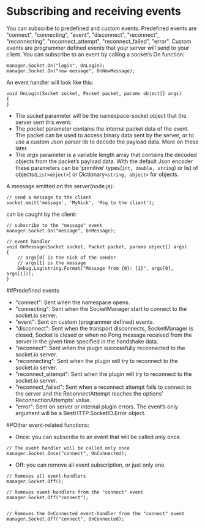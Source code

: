 # Subscribing and receiving events

You can subscribe to predefined and custom events. Predefined events are "connect", "connecting", "event", "disconnect", "reconnect", "reconnecting", "reconnect_attempt", "reconnect_failed", "error". Custom events are programmer defined events that your server will send to your client. You can subscribe to an event by calling a socket’s On function:

```language-csharp
manager.Socket.On("login", OnLogin);
manager.Socket.On("new message", OnNewMessage);
```

An event handler will look like this:

```language-csharp
void OnLogin(Socket socket, Packet packet, params object[] args)
{
}
```


- The *socket* parameter will be the namespace-socket object that the server sent this event.
- The *packet* parameter contains the internal packet data of the event. The packet can be used to access binary data sent by the server, or to use a custom Json parser lib to decode the payload data. More on these later.
- The *args* parameter is a variable length array that contains the decoded objects from the packet’s payload data. With the default Json encoder these parameters can be ‘primitive’ types(`int, double, string`) or list of objects(`List<object>`) or Dictionary`<string, object>` for objects.

A message emitted on the server(node.js):

```language-csharp
// send a message to the client
socket.emit('message', 'MyNick', 'Msg to the client');
```

can be caught by the client:

```language-csharp
// subscribe to the "message" event
manager.Socket.On("message", OnMessage);

// event handler
void OnMessage(Socket socket, Packet packet, params object[] args)
{
	// args[0] is the nick of the sender
	// args[1] is the message
	Debug.Log(string.Format("Message from {0}: {1}", args[0], args[1]));
}
```

##Predefined events

- "connect": Sent when the namespace opens.
- "connecting": Sent when the SocketManager start to connect to the socket.io server.
- "event": Sent on custom (programmer defined) events.
- "disconnect": Sent when the transport disconnects, SocketManager is closed, Socket is closed or when no Pong message received from the server in the given time specified in the handshake data.
- "reconnect": Sent when the plugin successfully reconnected to the socket.io server.
- "reconnecting": Sent when the plugin will try to reconnect to the socket.io server.
- "reconnect_attempt": Sent when the plugin will try to reconnect to the socket.io server.
- "reconnect_failed": Sent when a reconnect attempt fails to connect to the server and the ReconnectAttempt reaches the options’ ReconnectionAttempts’ value.
- "error": Sent on server or internal plugin errors. The event’s only argument will be a BestHTTP.SocketIO.Error object.

##Other event-related functions:

- Once: you can subscribe to an event that will be called only once.

```language-csharp
// The event handler will be called only once
manager.Socket.Once("connect", OnConnected);
```

- Off: you can remove all event subscription, or just only one.

```language-csharp
// Removes all event-handlers
manager.Socket.Off();

// Removes event-handlers from the "connect" event
manager.Socket.Off("connect");


// Removes the OnConnected event-handler from the "connect" event
manager.Socket.Off("connect", OnConnected);
```